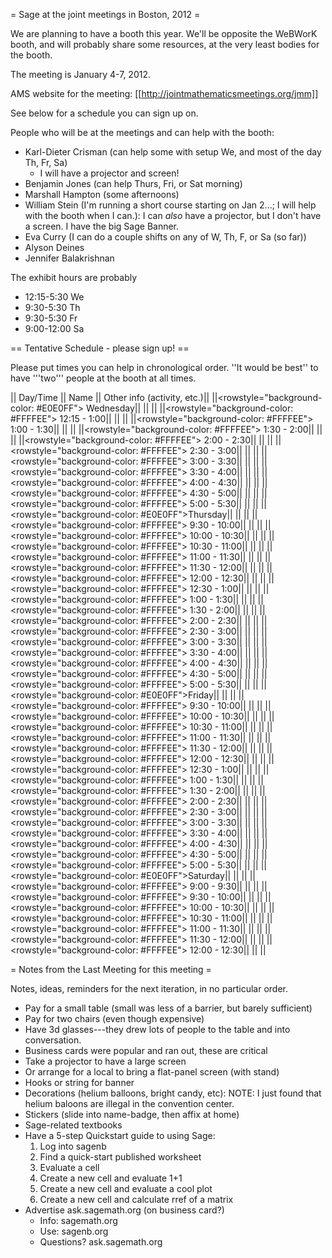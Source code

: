 = Sage at the joint meetings in Boston, 2012 =

We are planning to have a booth this year.   We'll be opposite the WeBWorK booth, and will probably share some resources, at the very least bodies for the booth.

The meeting is January 4-7, 2012.

AMS website for the meeting: [[http://jointmathematicsmeetings.org/jmm]]

See below for a schedule you can sign up on.

People who will be at the meetings and can help with the booth:

 * Karl-Dieter Crisman (can help some with setup We, and most of the day Th, Fr, Sa)
   * I will have a projector and screen!
 * Benjamin Jones (can help Thurs, Fri, or Sat morning)
 * Marshall Hampton (some afternoons)
 * William Stein (I'm running a short course starting on Jan 2...; I will help with the booth when I can.): I can *also* have a projector, but I don't have a screen.  I have the big Sage Banner.
 * Eva Curry (I can do a couple shifts on any of W, Th, F, or Sa (so far))
 * Alyson Deines
 * Jennifer Balakrishnan

The exhibit hours are probably

 * 12:15-5:30 We
 * 9:30-5:30 Th 
 * 9:30-5:30 Fr 
 * 9:00-12:00 Sa


== Tentative Schedule - please sign up! ==

Please put times you can help in chronological order.  ''It would be best'' to have '''two''' people at the booth at all times.

|| Day/Time || Name || Other info (activity, etc.)||
||<rowstyle="background-color: #E0E0FF"> Wednesday|| || ||
||<rowstyle="background-color: #FFFFEE"> 12:15 - 1:00|| || ||
||<rowstyle="background-color: #FFFFEE"> 1:00 - 1:30|| || ||
||<rowstyle="background-color: #FFFFEE"> 1:30 - 2:00|| || ||
||<rowstyle="background-color: #FFFFEE"> 2:00 - 2:30|| || ||
||<rowstyle="background-color: #FFFFEE"> 2:30 - 3:00|| || ||
||<rowstyle="background-color: #FFFFEE"> 3:00 - 3:30|| || ||
||<rowstyle="background-color: #FFFFEE"> 3:30 - 4:00|| || ||
||<rowstyle="background-color: #FFFFEE"> 4:00 - 4:30|| || ||
||<rowstyle="background-color: #FFFFEE"> 4:30 - 5:00|| || ||
||<rowstyle="background-color: #FFFFEE"> 5:00 - 5:30|| || ||
||<rowstyle="background-color: #E0E0FF">Thursday|| || ||
||<rowstyle="background-color: #FFFFEE"> 9:30 - 10:00|| || ||
||<rowstyle="background-color: #FFFFEE"> 10:00 - 10:30|| || ||
||<rowstyle="background-color: #FFFFEE"> 10:30 - 11:00|| || ||
||<rowstyle="background-color: #FFFFEE"> 11:00 - 11:30|| || ||
||<rowstyle="background-color: #FFFFEE"> 11:30 - 12:00|| || ||
||<rowstyle="background-color: #FFFFEE"> 12:00 - 12:30|| || ||
||<rowstyle="background-color: #FFFFEE"> 12:30 - 1:00|| || ||
||<rowstyle="background-color: #FFFFEE"> 1:00 - 1:30|| || ||
||<rowstyle="background-color: #FFFFEE"> 1:30 - 2:00|| || ||
||<rowstyle="background-color: #FFFFEE"> 2:00 - 2:30|| || ||
||<rowstyle="background-color: #FFFFEE"> 2:30 - 3:00|| || ||
||<rowstyle="background-color: #FFFFEE"> 3:00 - 3:30|| || ||
||<rowstyle="background-color: #FFFFEE"> 3:30 - 4:00|| || ||
||<rowstyle="background-color: #FFFFEE"> 4:00 - 4:30|| || ||
||<rowstyle="background-color: #FFFFEE"> 4:30 - 5:00|| || ||
||<rowstyle="background-color: #FFFFEE"> 5:00 - 5:30|| || ||
||<rowstyle="background-color: #E0E0FF">Friday|| || ||
||<rowstyle="background-color: #FFFFEE"> 9:30 - 10:00|| || ||
||<rowstyle="background-color: #FFFFEE"> 10:00 - 10:30|| || ||
||<rowstyle="background-color: #FFFFEE"> 10:30 - 11:00|| || ||
||<rowstyle="background-color: #FFFFEE"> 11:00 - 11:30|| || ||
||<rowstyle="background-color: #FFFFEE"> 11:30 - 12:00|| || ||
||<rowstyle="background-color: #FFFFEE"> 12:00 - 12:30|| || ||
||<rowstyle="background-color: #FFFFEE"> 12:30 - 1:00|| || ||
||<rowstyle="background-color: #FFFFEE"> 1:00 - 1:30|| || ||
||<rowstyle="background-color: #FFFFEE"> 1:30 - 2:00|| || ||
||<rowstyle="background-color: #FFFFEE"> 2:00 - 2:30|| || ||
||<rowstyle="background-color: #FFFFEE"> 2:30 - 3:00|| || ||
||<rowstyle="background-color: #FFFFEE"> 3:00 - 3:30|| || ||
||<rowstyle="background-color: #FFFFEE"> 3:30 - 4:00|| || ||
||<rowstyle="background-color: #FFFFEE"> 4:00 - 4:30|| || ||
||<rowstyle="background-color: #FFFFEE"> 4:30 - 5:00|| || ||
||<rowstyle="background-color: #FFFFEE"> 5:00 - 5:30|| || ||
||<rowstyle="background-color: #E0E0FF">Saturday|| || ||
||<rowstyle="background-color: #FFFFEE"> 9:00 - 9:30|| || ||
||<rowstyle="background-color: #FFFFEE"> 9:30 - 10:00|| || ||
||<rowstyle="background-color: #FFFFEE"> 10:00 - 10:30|| || ||
||<rowstyle="background-color: #FFFFEE"> 10:30 - 11:00|| || ||
||<rowstyle="background-color: #FFFFEE"> 11:00 - 11:30|| || ||
||<rowstyle="background-color: #FFFFEE"> 11:30 - 12:00|| || ||
||<rowstyle="background-color: #FFFFEE"> 12:00 - 12:30|| || ||


= Notes from the Last Meeting for this meeting =

Notes, ideas, reminders for the next iteration, in no particular order.

 * Pay for a small table (small was less of a barrier, but barely sufficient)
 * Pay for two chairs (even though expensive)
 * Have 3d glasses---they drew lots of people to the table and into conversation.
 * Business cards were popular and ran out, these are critical
 * Take a projector to have a large screen
 * Or arrange for a local to bring a flat-panel screen (with stand)
 * Hooks or string for banner
 * Decorations (helium balloons, bright candy, etc):  NOTE: I just found that helium baloons are illegal in the convention center.
 * Stickers (slide into name-badge, then affix at home)
 * Sage-related textbooks
 * Have a 5-step Quickstart guide to using Sage:
    1. Log into sagenb
    1. Find a quick-start published worksheet
    1. Evaluate a cell
    1. Create a new cell and evaluate 1+1
    1. Create a new cell and evaluate a cool plot
    1. Create a new cell and calculate rref of a matrix
 * Advertise ask.sagemath.org (on business card?)
    * Info: sagemath.org
    * Use: sagenb.org
    * Questions?  ask.sagemath.org
